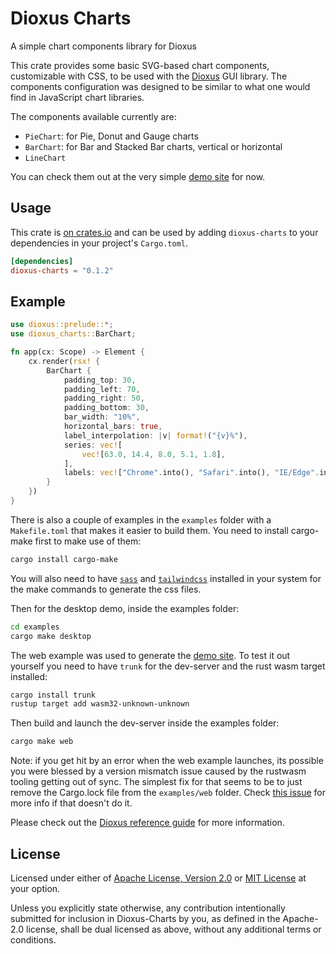 # Dioxus Charts

A simple chart components library for Dioxus

This crate provides some basic SVG-based chart components, customizable with
CSS, to be used with the [Dioxus](https://dioxuslabs.com/) GUI library. The
components configuration was designed to be similar to what one would find
in JavaScript chart libraries.

The components available currently are:

- `PieChart`: for Pie, Donut and Gauge charts
- `BarChart`: for Bar and Stacked Bar charts, vertical or horizontal
- `LineChart`

You can check them out at the very simple [demo site](https://hiltonm.github.io/dioxus-charts-demo/)
for now.

## Usage

This crate is [on crates.io](https://crates.io/crates/dioxus-charts) and can be
used by adding `dioxus-charts` to your dependencies in your project's `Cargo.toml`.

```toml
[dependencies]
dioxus-charts = "0.1.2"
```

## Example

```rust
use dioxus::prelude::*;
use dioxus_charts::BarChart;

fn app(cx: Scope) -> Element {
    cx.render(rsx! {
        BarChart {
            padding_top: 30,
            padding_left: 70,
            padding_right: 50,
            padding_bottom: 30,
            bar_width: "10%",
            horizontal_bars: true,
            label_interpolation: |v| format!("{v}%"),
            series: vec![
                vec![63.0, 14.4, 8.0, 5.1, 1.8],
            ],
            labels: vec!["Chrome".into(), "Safari".into(), "IE/Edge".into(), "Firefox".into(), "Opera".into()]
        }
    })
}
 ```

There is also a couple of examples in the `examples` folder with a `Makefile.toml` that makes it easier
to build them. You need to install cargo-make first to make use of them:

```sh
cargo install cargo-make
```

You will also need to have [`sass`](https://sass-lang.com/) and [`tailwindcss`](https://tailwindcss.com/)
installed in your system for the make commands to generate the css files.

Then for the desktop demo, inside the examples folder:

```sh
cd examples
cargo make desktop
```

The web example was used to generate the [demo site](https://hiltonm.github.io/dioxus-charts-demo/).
To test it out yourself you need to have `trunk` for the dev-server and the rust wasm target installed:

```sh
cargo install trunk
rustup target add wasm32-unknown-unknown
```

Then build and launch the dev-server inside the examples folder:

```sh
cargo make web
```

Note: if you get hit by an error when the web example launches, its possible you were blessed by a version
mismatch issue caused by the rustwasm tooling getting out of sync. The simplest fix for that seems to be
to just remove the Cargo.lock file from the `examples/web` folder. Check
[this issue](https://github.com/rustwasm/wasm-bindgen/issues/2776) for more info if that doesn't do it.

Please check out the [Dioxus reference guide](https://dioxuslabs.com/reference/index.html) for more
information.

## License

Licensed under either of [Apache License, Version 2.0](LICENSE-APACHE) or
[MIT License](LICENSE-MIT) at your option.

Unless you explicitly state otherwise, any contribution intentionally submitted
for inclusion in Dioxus-Charts by you, as defined in the Apache-2.0 license, shall be
dual licensed as above, without any additional terms or conditions.
